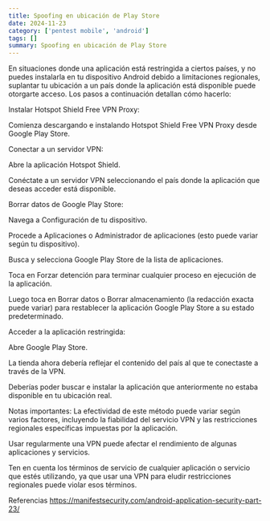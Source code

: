 ```yaml
---
title: Spoofing en ubicación de Play Store
date: 2024-11-23
category: ['pentest mobile', 'android']
tags: []
summary: Spoofing en ubicación de Play Store
---
```


En situaciones donde una aplicación está restringida a ciertos países, y no puedes instalarla en tu dispositivo Android debido a limitaciones regionales, suplantar tu ubicación a un país donde la aplicación está disponible puede otorgarte acceso. Los pasos a continuación detallan cómo hacerlo:

Instalar Hotspot Shield Free VPN Proxy:

Comienza descargando e instalando Hotspot Shield Free VPN Proxy desde Google Play Store.

Conectar a un servidor VPN:

Abre la aplicación Hotspot Shield.

Conéctate a un servidor VPN seleccionando el país donde la aplicación que deseas acceder está disponible.

Borrar datos de Google Play Store:

Navega a Configuración de tu dispositivo.

Procede a Aplicaciones o Administrador de aplicaciones (esto puede variar según tu dispositivo).

Busca y selecciona Google Play Store de la lista de aplicaciones.

Toca en Forzar detención para terminar cualquier proceso en ejecución de la aplicación.

Luego toca en Borrar datos o Borrar almacenamiento (la redacción exacta puede variar) para restablecer la aplicación Google Play Store a su estado predeterminado.

Acceder a la aplicación restringida:

Abre Google Play Store.

La tienda ahora debería reflejar el contenido del país al que te conectaste a través de la VPN.

Deberías poder buscar e instalar la aplicación que anteriormente no estaba disponible en tu ubicación real.

Notas importantes:
La efectividad de este método puede variar según varios factores, incluyendo la fiabilidad del servicio VPN y las restricciones regionales específicas impuestas por la aplicación.

Usar regularmente una VPN puede afectar el rendimiento de algunas aplicaciones y servicios.

Ten en cuenta los términos de servicio de cualquier aplicación o servicio que estés utilizando, ya que usar una VPN para eludir restricciones regionales puede violar esos términos.

Referencias
https://manifestsecurity.com/android-application-security-part-23/